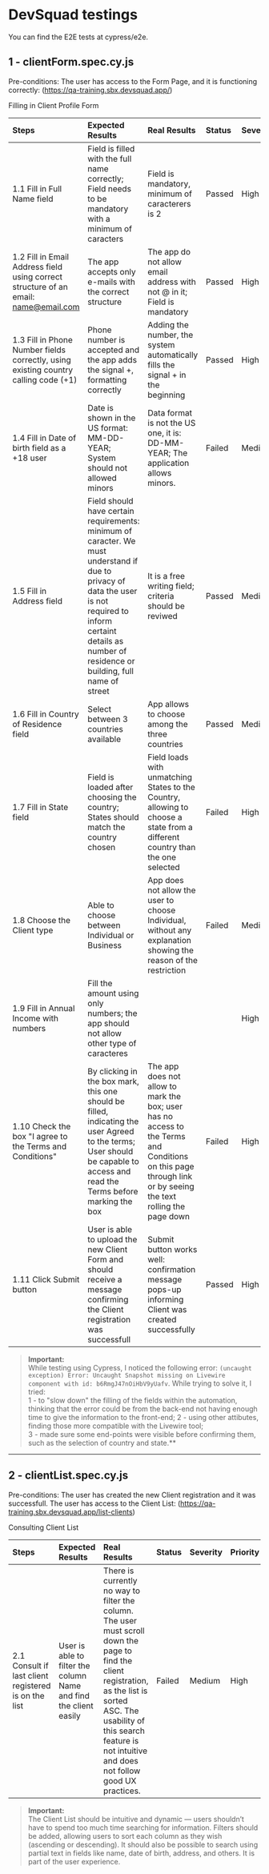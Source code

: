 # DevSquad testings

You can find the E2E tests at cypress/e2e.

## 1 - clientForm.spec.cy.js

Pre-conditions: The user has access to the Form Page, and it is functioning correctly: (https://qa-training.sbx.devsquad.app/)

Filling in Client Profile Form
        
| Steps | Expected Results | Real Results | Status | Severity | Priority |
|:-------|:------------------|:--------------|:--------|:--------|:--------|
| 1.1 Fill in Full Name field | Field is filled with the full name correctly; Field needs to be mandatory with a minimum of caracters | Field is mandatory, minimum of caracterers is 2 | Passed | High | |
| 1.2 Fill in Email Address field using correct structure of an email: name@email.com | The app accepts only e-mails with the correct structure | The app do not allow email address with not @ in it; Field is mandatory | Passed | High | |
| 1.3 Fill in Phone Number fields correctly, using existing country calling code (+1) | Phone number is accepted and the app adds the signal +, formatting correctly | Adding the number, the system automatically fills the signal + in the beginning | Passed | High | |
| 1.4 Fill in Date of birth field as a +18 user | Date is shown in the US format: MM-DD-YEAR; System should not allowed minors | Data format is not the US one, it is: DD-MM-YEAR; The application allows minors. | Failed | Medium | Low |
| 1.5 Fill in Address field | Field should have certain requirements: minimum of caracter. We must understand if due to privacy of data the user is not required to inform certaint details as number of residence or building, full name of street | It is a free writing field; criteria should be reviwed | Passed | Medium | |
| 1.6 Fill in Country of Residence field | Select between 3 countries available | App allows to choose among the three countries | Passed | Medium | |
| 1.7 Fill in State field | Field is loaded after choosing the country; States should match the country chosen | Field loads with unmatching States to the Country, allowing to choose a state from a different country than the one selected | Failed | High | High |
| 1.8 Choose the Client type | Able to choose between Individual or Business | App does not allow the user to choose Individual, without any explanation showing the reason of the restriction | Failed | Medium | High |
| 1.9 Fill in Annual Income with numbers | Fill the amount using only numbers; the app should not allow other type of caracteres | | | High | |
| 1.10 Check the box "I agree to the Terms and Conditions" | By clicking in the box mark, this one should be filled, indicating the user Agreed to the terms; User should be capable to access and read the Terms before marking the box | The app does not allow to mark the box; user has no access to the Terms and Conditions on this page through link or by seeing the text rolling the page down | Failed | High | High |
| 1.11 Click Submit button | User is able to upload the new Client Form and should receive a message confirming the Client registration was successfull | Submit button works well: confirmation message pops-up informing Client was created successfully | Passed | High | |

<!-- Understand what is causing the back-end fail;
    Test Negative Scenarios: Incomplete Address field; Incomplete Full Name;
    Use other attibutes "wire" to avoid the back-end error  -->
 
> **Important:**  
> While testing using Cypress, I noticed the following error: `(uncaught exception) Error: Uncaught Snapshot missing on Livewire component with id: b6RmgJ47nOiHbV9yUafv`. While trying to solve it, I tried:  
> 1 - to "slow down" the filling of the fields within the automation, thinking that the error could be from the back-end not having enough time to give the information to the front-end; 
> 2 - using other attibutes, finding those more compatible with the Livewire tool;  
> 3 - made sure some end-points were visible before confirming them, such as the selection of country and state.**  

***

## 2 - clientList.spec.cy.js

Pre-conditions: The user has created the new Client registration and it was successfull. The user has access to the Client List: (https://qa-training.sbx.devsquad.app/list-clients)

Consulting Client List

| Steps | Expected Results | Real Results | Status | Severity | Priority |
|:-------|:-----------------|:--------------|:--------|:--------|:--------|
| 2.1 Consult if last client registered is on the list | User is able to filter the column Name and find the client easily | There is currently no way to filter the column. The user must scroll down the page to find the client registration, as the list is sorted ASC. The usability of this search feature is not intuitive and does not follow good UX practices. | Failed | Medium | High |
  
> **Important:**  
> The Client List should be intuitive and dynamic — users shouldn’t have to spend too much time searching for information. Filters should be added, allowing users to sort each column as they wish (ascending or descending). It should also be possible to search using partial text in fields like name, date of birth, address, and others. It is part of the user experience.  
